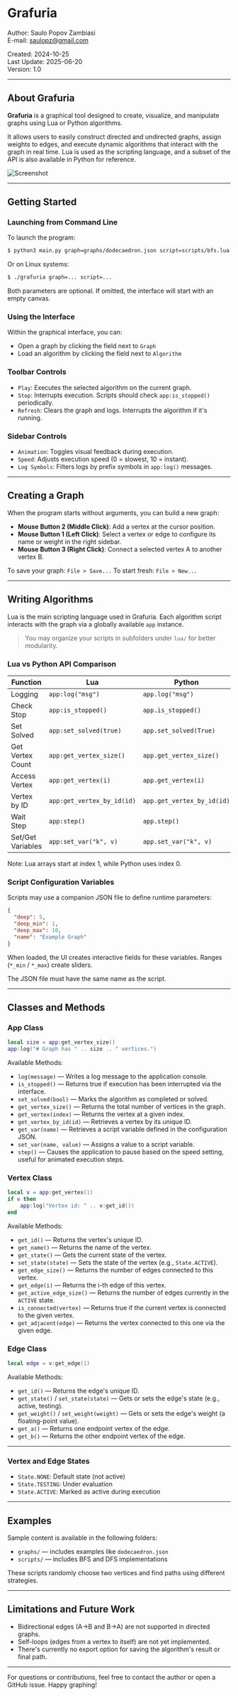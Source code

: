 # Grafuria

Author: Saulo Popov Zambiasi  
E-mail: [saulopz@gmail.com](mailto:saulopz@gmail.com)

Created: 2024-10-25  
Last Update: 2025-06-20  
Version: 1.0

---

## About Grafuria

**Grafuria** is a graphical tool designed to create, visualize, and manipulate graphs using Lua or Python algorithms.

It allows users to easily construct directed and undirected graphs, assign weights to edges, and execute dynamic algorithms that interact with the graph in real time. Lua is used as the scripting language, and a subset of the API is also available in Python for reference.

![Screenshot](res/screenshot_001.png)

---

## Getting Started

### Launching from Command Line

To launch the program:

```sh
$ python3 main.py graph=graphs/dodecaedron.json script=scripts/bfs.lua
```

Or on Linux systems:

```sh
$ ./grafuria graph=... script=...
```

Both parameters are optional. If omitted, the interface will start with an empty canvas.

### Using the Interface

Within the graphical interface, you can:

* Open a graph by clicking the field next to `Graph`
* Load an algorithm by clicking the field next to `Algorithm`

### Toolbar Controls

* `Play`: Executes the selected algorithm on the current graph.
* `Stop`: Interrupts execution. Scripts should check `app:is_stopped()` periodically.
* `Refresh`: Clears the graph and logs. Interrupts the algorithm if it's running.

### Sidebar Controls

* `Animation`: Toggles visual feedback during execution.
* `Speed`: Adjusts execution speed (0 = slowest, 10 = instant).
* `Log Symbols`: Filters logs by prefix symbols in `app:log()` messages.

---

## Creating a Graph

When the program starts without arguments, you can build a new graph:

* **Mouse Button 2 (Middle Click)**: Add a vertex at the cursor position.
* **Mouse Button 1 (Left Click)**: Select a vertex or edge to configure its name or weight in the right sidebar.
* **Mouse Button 3 (Right Click)**: Connect a selected vertex A to another vertex B.

To save your graph: `File > Save...`
To start fresh: `File > New...`

---

## Writing Algorithms

Lua is the main scripting language used in Grafuria. Each algorithm script interacts with the graph via a globally available `app` instance.

> You may organize your scripts in subfolders under `lua/` for better modularity.

### Lua vs Python API Comparison

| Function          | Lua                        | Python                     |
| ----------------- | -------------------------- | -------------------------- |
| Logging           | `app:log("msg")`           | `app.log("msg")`           |
| Check Stop        | `app:is_stopped()`         | `app.is_stopped()`         |
| Set Solved        | `app:set_solved(true)`     | `app.set_solved(True)`     |
| Get Vertex Count  | `app:get_vertex_size()`    | `app.get_vertex_size()`    |
| Access Vertex     | `app:get_vertex(i)`        | `app.get_vertex(i)`        |
| Vertex by ID      | `app:get_vertex_by_id(id)` | `app.get_vertex_by_id(id)` |
| Wait Step         | `app:step()`               | `app.step()`               |
| Set/Get Variables | `app:set_var("k", v)`      | `app.set_var("k", v)`      |

Note: Lua arrays start at index 1, while Python uses index 0.

### Script Configuration Variables

Scripts may use a companion JSON file to define runtime parameters:

```json
{
  "deep": 5,
  "deep_min": 1,
  "deep_max": 10,
  "name": "Example Graph"
}
```

When loaded, the UI creates interactive fields for these variables. Ranges (`*_min` / `*_max`) create sliders.

The JSON file must have the same name as the script.

---

## Classes and Methods

### App Class

```lua
local size = app:get_vertex_size()
app:log("# Graph has " .. size .. " vertices.")
```

Available Methods:

* `log(message)` — Writes a log message to the application console.
* `is_stopped()` — Returns true if execution has been interrupted via the interface.
* `set_solved(bool)` — Marks the algorithm as completed or solved.
* `get_vertex_size()` — Returns the total number of vertices in the graph.
* `get_vertex(index)` — Returns the vertex at a given index.
* `get_vertex_by_id(id)` — Retrieves a vertex by its unique ID.
* `get_var(name)` — Retrieves a script variable defined in the configuration JSON.
* `set_var(name, value)` — Assigns a value to a script variable.
* `step()` — Causes the application to pause based on the speed setting, useful for animated execution steps.

### Vertex Class

```lua
local v = app:get_vertex(1)
if v then
    app:log("Vertex id: " .. v:get_id())
end
```

Available Methods:

* `get_id()` — Returns the vertex's unique ID.
* `get_name()` — Returns the name of the vertex.
* `get_state()` — Gets the current state of the vertex.
* `set_state(state)` — Sets the state of the vertex (e.g., `State.ACTIVE`).
* `get_edge_size()` — Returns the number of edges connected to this vertex.
* `get_edge(i)` — Returns the i-th edge of this vertex.
* `get_active_edge_size()` — Returns the number of edges currently in the `ACTIVE` state.
* `is_connected(vertex)` — Returns true if the current vertex is connected to the given vertex.
* `get_adjacent(edge)` — Returns the vertex connected to this one via the given edge.

### Edge Class

```lua
local edge = v:get_edge(1)
```

Available Methods:

* `get_id()` — Returns the edge's unique ID.
* `get_state()` / `set_state(state)` — Gets or sets the edge's state (e.g., active, testing).
* `get_weight()` / `set_weight(weight)` — Gets or sets the edge's weight (a floating-point value).
* `get_a()` — Returns one endpoint vertex of the edge.
* `get_b()` — Returns the other endpoint vertex of the edge.

---

### Vertex and Edge States

* `State.NONE`: Default state (not active)
* `State.TESTING`: Under evaluation
* `State.ACTIVE`: Marked as active during execution

---

## Examples

Sample content is available in the following folders:

* `graphs/` — includes examples like `dodecaedron.json`
* `scripts/` — includes BFS and DFS implementations

These scripts randomly choose two vertices and find paths using different strategies.

---

## Limitations and Future Work

* Bidirectional edges (A->B and B->A) are not supported in directed graphs.
* Self-loops (edges from a vertex to itself) are not yet implemented.
* There's currently no export option for saving the algorithm's result or final path.

---

For questions or contributions, feel free to contact the author or open a GitHub issue. Happy graphing!
